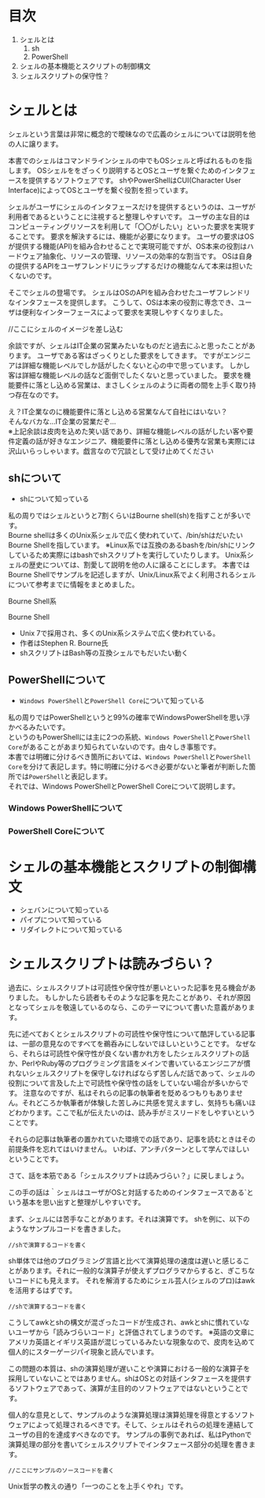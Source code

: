 # 目次
1. シェルとは
    1. sh
    1. PowerShell
1. シェルの基本機能とスクリプトの制御構文
1. シェルスクリプトの保守性？

# シェルとは

シェルという言葉は非常に概念的で曖昧なので広義のシェルについては説明を他の人に譲ります。

本書でのシェルはコマンドラインシェルの中でもOSシェルと呼ばれるものを指します。
OSシェルををざっくり説明するとOSとユーザを繋ぐためのインタフェースを提供するソフトウェアです。
shやPowerShellはCUI(Character User Interface)によってOSとユーザを繋ぐ役割を担っています。

シェルがユーザにシェルのインタフェースだけを提供するというのは、ユーザが利用者であるということに注視すると整理しやすいです。
ユーザの主な目的はコンピューティングリソースを利用して「〇〇がしたい」といった要求を実現することです。
要求を解決するには、機能が必要になります。
ユーザの要求はOSが提供する機能(API)を組み合わせることで実現可能ですが、OS本来の役割はハードウェア抽象化、リソースの管理、リソースの効率的な割当です。
OSは自身の提供するAPIをユーザフレンドリにラップするだけの機能なんて本来は担いたくないのです。

そこでシェルの登場です。
シェルはOSのAPIを組み合わせたユーザフレンドリなインタフェースを提供します。
こうして、OSは本来の役割に専念でき、ユーザは便利なインターフェースによって要求を実現しやすくなりました。

//ここにシェルのイメージを差し込む

余談ですが、シェルはIT企業の営業みたいなものだと過去にふと思ったことがあります。
ユーザである客はざっくりとした要求をしてきます。
ですがエンジニアは詳細な機能レベルでしか話がしたくないと心の中で思っています。
しかし客は詳細な機能レベルの話など面倒でしたくないと思っていました。
要求を機能要件に落とし込める営業は、まさしくシェルのように両者の間を上手く取り持つ存在なのです。

え？IT企業なのに機能要件に落とし込める営業なんて自社にはいない？  
そんなバカな…IT企業の営業だぞ…  
※上記余談は皮肉を込めた笑い話であり、詳細な機能レベルの話がしたい客や要件定義の話が好きなエンジニア、機能要件に落とし込める優秀な営業も実際には沢山いらっしゃいます。戯言なので冗談として受け止めてください  

## shについて

- shについて知っている


私の周りではシェルというと7割くらいはBourne shell(sh)を指すことが多いです。  
Bourne shellは多くのUnix系シェルで広く使われていて、/bin/shはだいたいBourne Shellを指しています。
※Linux系では互換のあるbashを/bin/shにリンクしているため実際にはbashでshスクリプトを実行していたりします。
Unix系シェルの歴史については、割愛して説明を他の人に譲ることにします。
本書ではBourne Shellでサンプルを記述しますが、Unix/Linux系でよく利用されるシェルについて参考までに情報をまとめました。

Bourne Shell系

Bourne Shell
- Unix 7で採用され、多くのUnix系システムで広く使われている。
- 作者はStephen R. Bourne氏
- shスクリプトはBash等の互換シェルでもだいたい動く



## PowerShellについて

- `Windows PowerShell`と`PowerShell Core`について知っている

私の周りではPowerShellというと99%の確率でWindowsPowerShellを思い浮かべるみたいです。  
というのもPowerShellには主に2つの系統、`Windows PowerShell`と`PowerShell Core`があることがあまり知られていないのです。由々しき事態です。  
本書では明確に分けるべき箇所においては、`Windows PowerShell`と`PowerShell Core`を分けて表記します。特に明確に分けるべき必要がないと筆者が判断した箇所では`PowerShell`と表記します。  
それでは、Windows PowerShellとPowerShell Coreについて説明します。  

### Windows PowerShellについて



### PowerShell Coreについて


# シェルの基本機能とスクリプトの制御構文
- シェバンについて知っている
- パイプについて知っている
- リダイレクトについて知っている

# シェルスクリプトは読みづらい？

過去に、シェルスクリプトは可読性や保守性が悪いといった記事を見る機会がありました。
もしかしたら読者もそのような記事を見たことがあり、それが原因となってシェルを敬遠しているのなら、このテーマについて書いた意義があります。

先に述べておくとシェルスクリプトの可読性や保守性について酷評している記事は、一部の意見なのですべてを鵜呑みにしないでほしいということです。
なぜなら、それらは可読性や保守性が良くない書かれ方をしたシェルスクリプトの話か、PerlやRuby等のプログラミング言語をメインで書いているエンジニアが慣れないシェルスクリプトを保守しなければならず苦しんだ話であって、シェルの役割について言及した上で可読性や保守性の話をしていない場合が多いからです。
注意なのですが、私はそれらの記事の執筆者を貶めるつもりもありません。それどころか執筆者が体験した苦しみに共感を覚えますし、気持ちも痛いほどわかります。ここで私が伝えたいのは、読み手がミスリードをしやすいということです。

それらの記事は執筆者の置かれていた環境での話であり、記事を読むときはその前提条件を忘れてはいけません。
いわば、アンチパターンとして学んでほしいということです。


さて、話を本筋である「シェルスクリプトは読みづらい？」に戻しましょう。

この手の話は｀シェルはユーザがOSと対話するためのインタフェースである`という基本を思い出すと整理がしやすいです。

まず、シェルには苦手なことがあります。それは演算です。
shを例に、以下のようなサンプルコードを書きました。

```
//shで演算するコードを書く
```

sh単体では他のプログラミング言語と比べて演算処理の速度は遅いと感じることがあります。それに一般的な演算子が使えずプログラマからすると、ぎこちないコードにも見えます。
それを解消するためにシェル芸人(シェルのプロ)はawkを活用するはずです。

```
//shで演算するコードを書く
```

こうしてawkとshの構文が混ざったコードが生成され、awkとshに慣れていないユーザから「読みづらいコード」と評価されてしまうのです。
※英語の文章にアメリカ英語とイギリス英語が混じっているみたいな現象なので、皮肉を込めて個人的にスターゲージパイ現象と読んでいます。

この問題の本質は、shの演算処理が遅いことや演算における一般的な演算子を採用していないことではありません。shはOSとの対話インタフェースを提供するソフトウェアであって、演算が主目的のソフトウェアではないということです。

個人的な意見として、サンプルのような演算処理は演算処理を得意とするソフトウェアによって処理されるべきです。そして、シェルはそれらの処理を連結してユーザの目的を達成すべきなのです。
サンプルの事例であれば、私はPythonで演算処理の部分を書いてシェルスクリプトでインタフェース部分の処理を書きます。

```
//ここにサンプルのソースコードを書く
```

Unix哲学の教えの通り「一つのことを上手くやれ」です。

